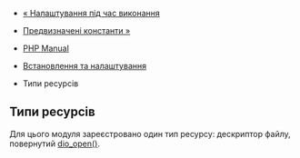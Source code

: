 - [« Налаштування під час виконання](dio.configuration.md)
- [Предвизначені константи »](dio.constants.md)

- [PHP Manual](index.md)
- [Встановлення та налаштування](dio.setup.md)
- Типи ресурсів

## Типи ресурсів

Для цього модуля зареєстровано один тип ресурсу: дескриптор файлу,
повернутий [dio_open()](function.dio-open.md).
